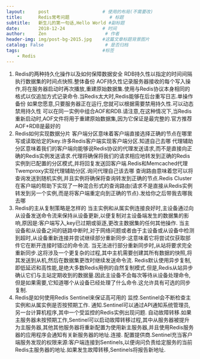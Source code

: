 ```yaml
---
layout:     post                    # 使用的布局(不需要改)
title:      Redis常考问题               # 标题
subtitle:   新生儿的第一句话,Hello World #副标题
date:       2018-12-24              # 时间
author:     Zen                      # 作者
header-img: img/post-bg-2015.jpg    #这篇文章标题背景图片
catalog: False                       # 是否归档
tags:                               #标签
    - Redis
---
```


1. Redis的两种持久化操作以及如何保障数据安全
RDB持久性以指定的时间间隔执行数据集的时间点快照.整体备份
AOF持久性记录服务器接收的每个写入操作,将在服务器启动时再次播放,重建原始数据集.使用与Redis协议本身相同的格式以仅追加方式记录命令.当Redis太大时,Redis能够在后台重写日志.单操作备份
如果您愿意,只要服务器正在运行,您就可以根据需要禁用持久性.可以动态禁用持久性
可以在同一实例中组合AOF和RDB.请注意,在这种情况下,当Redis重新启动时,AOF文件将用于重建原始数据集,因为它保证是最完整的.官方推荐AOF+RDB是最好的
2. Redis如何实现数据分片
客户端分区意味着客户端直接选择正确的节点在哪里写或读取给定的key.许多Redis客户端实现客户端分区.知道自己去哪
代理辅助分区意味着我们的客户端向能够说Redis协议的代理发送请求,而不是直接向正确的Redis实例发送请求.代理将确保将我们的请求相应地转发到正确的Redis实例到已配置的分区模式,并将回复发送回客户端.Redis和Memcached代理Twemproxy实现代理辅助分区.询问代理自己该去哪
查询路由意味着您可以将查询发送到随机实例,并且实例将确保将查询转发到正确的节点.Redis Cluster在客户端的帮助下实现了一种混合形式的查询路由(请求不是直接从Redis实例转发到另一个实例,而是将客户端重定向到正确的节点).发给你之后带我去哪我去哪
3. Redis的主从复制策略是怎样的
当主实例和从属实例连接良好时,主设备通过向从设备发送命令流来保持从设备更新,以便复制对主设备端发生的数据集的影响,原因是:客户端写入,key已过期或驱逐,更改主数据集的任何其他操作.
当主设备和从设备之间的链路中断时,对于网络问题或者由于主设备或从设备中检测到超时,从设备重新连接并尝试继续部分重新同步:这意味着它将尝试仅获取部件它在断开连接时错过的命令流.
当无法进行部分重新同步时,从站将要求完全重新同步.这将涉及一个更复杂的过程,其中主机需要创建其所有数据的快照,将其发送到从机,然后在数据集更改时继续发送命令流.
Redis默认使用异步复制,即低延迟和高性能,是绝大多数Redis用例的自然复制模式.但是,Redis从站异步确认它们与主站定期收到的数据量.因此主设备不会每次等待从设备处理命令,但是如果需要,它知道哪个从设备已经处理了什么命令.这允许具有可选的同步复制.
4. 	Redis是如何使用Redis Sentinel来保证高可用的
监控.Sentinel会不断检查主实例和从属实例是否按预期工作.
通知.Sentinel可以通过API通知系统管理员,另一台计算机程序,其中一个受监控的Redis实例出现问题.
自动故障转移.如果主服务器未按预期工作,Sentinel可以启动故障转移过程,其中从服务器被提升为主服务器,其他其他服务器将重新配置为使用新主服务器,并且使用Redis服务器的应用程序会通知有关新服务器的地址.连接.
配置提供商.Sentinel充当客户端服务发现的权限来源:客户端连接到Sentinels,以便询问负责给定服务的当前Redis主服务器的地址.如果发生故障转移,Sentinels将报告新地址.
